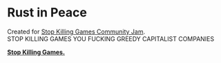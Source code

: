 # Rust in Peace

Created for [Stop Killing Games Community Jam](https://itch.io/jam/stop-killing-games-game-jam).\
STOP KILLING GAMES YOU FUCKING GREEDY CAPITALIST COMPANIES

[**Stop Killing Games.**](https://www.stopkillinggames.com)
